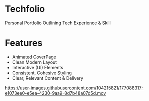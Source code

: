 # Techfolio
Personal Portfolio Outlining Tech Experience &amp; Skill




# Features
 * Animated CoverPage            
 * Clean Modern Layout            
 * Interactive (UI) Elements
 * Consistent, Cohesive Styling
 * Clear, Relevant Content & Delivery
 
https://user-images.githubusercontent.com/104215821/177088317-e1073ee0-e5ea-4230-9aa9-8d7b48a07d5d.mov

